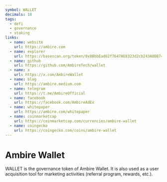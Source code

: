 ```yaml
---
symbol: WALLET
decimals: 18
tags:
  - defi
  - governance
  - staking
links:
  - name: website
    url: https://ambire.com
  - name: explorer
    url: https://basescan.org/token/0x0BbbEad62f7647AE8323d2cb243A0DB74B7C2b80
  - name: github
    url: https://github.com/AmbireTech/wallet
  - name: x
    url: https://x.com/AmbireWallet
  - name: blog
    url: https://ambire.medium.com
  - name: telegram
    url: https://t.me/AmbireOfficial
  - name: facebook
    url: https://facebook.com/AmbireAdEx
  - name: whitepaper
    url: https://ambire.com/whitepaper
  - name: coinmarketcap
    url: https://coinmarketcap.com/currencies/ambire-wallet
  - name: coingecko
    url: https://coingecko.com/coins/ambire-wallet
---
```


# Ambire Wallet

WALLET is the governance token of Ambire Wallet. It is also used as a user acquisition tool for marketing activities (referral program, rewards, etc.).
